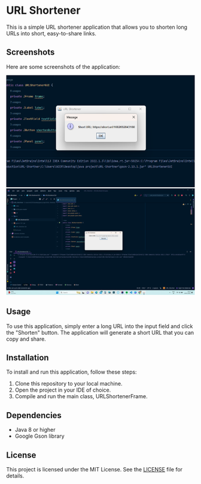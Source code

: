 <!DOCTYPE html>
<html>
<head>
	<meta charset="UTF-8">
	
</head>
<body>
	<h1>URL Shortener</h1>
	<p>This is a simple URL shortener application that allows you to shorten long URLs into short, easy-to-share links.</p>
	<h2>Screenshots</h2>
	<p>Here are some screenshots of the application:</p>
	<img src="image/notify.png" alt="Screenshot 1">
	<img src="image/Screenshot 2023-04-28 201010.png" alt="Screenshot 2">
	<h2>Usage</h2>
	<p>To use this application, simply enter a long URL into the input field and click the "Shorten" button. The application will generate a short URL that you can copy and share.</p>
	<h2>Installation</h2>
	<p>To install and run this application, follow these steps:</p>
	<ol>
		<li>Clone this repository to your local machine.</li>
		<li>Open the project in your IDE of choice.</li>
		<li>Compile and run the main class, URLShortenerFrame.</li>
	</ol>
	<h2>Dependencies</h2>
	<ul>
		<li>Java 8 or higher</li>
		<li>Google Gson library</li>
	</ul>
	<h2>License</h2>
	<p>This project is licensed under the MIT License. See the <a href="LICENSE">LICENSE</a> file for details.</p>
</body>
</html>

